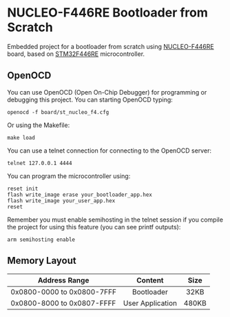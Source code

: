 # NUCLEO-F446RE Bootloader from Scratch
Embedded project for a bootloader from scratch using [NUCLEO-F446RE](https://www.st.com/en/evaluation-tools/nucleo-f446re.html) board, based on [STM32F446RE](https://www.st.com/en/microcontrollers-microprocessors/stm32f446re.html) microcontroller.

## OpenOCD
You can use OpenOCD (Open On-Chip Debugger) for programming or debugging this project. You can starting OpenOCD typing:
```console
openocd -f board/st_nucleo_f4.cfg
```
Or using the Makefile:
```console
make load
```
You can use a telnet connection for connecting to the OpenOCD server:
```console
telnet 127.0.0.1 4444
```
You can program the microcontroller using:
```console
reset init
flash write_image erase your_bootloader_app.hex
flash write_image your_user_app.hex
reset
```
Remember you must enable semihosting in the telnet session if you compile the project for using this feature (you can see printf outputs):
```console
arm semihosting enable
```
## Memory Layout
| Address Range |      Content                   | Size  |
|---------------|:------------------------------:|:-----:|
| 0x0800-0000 to 0x0800-7FFF |  Bootloader       | 32KB  |
| 0x0800-8000 to 0x0807-FFFF |  User Application | 480KB |

